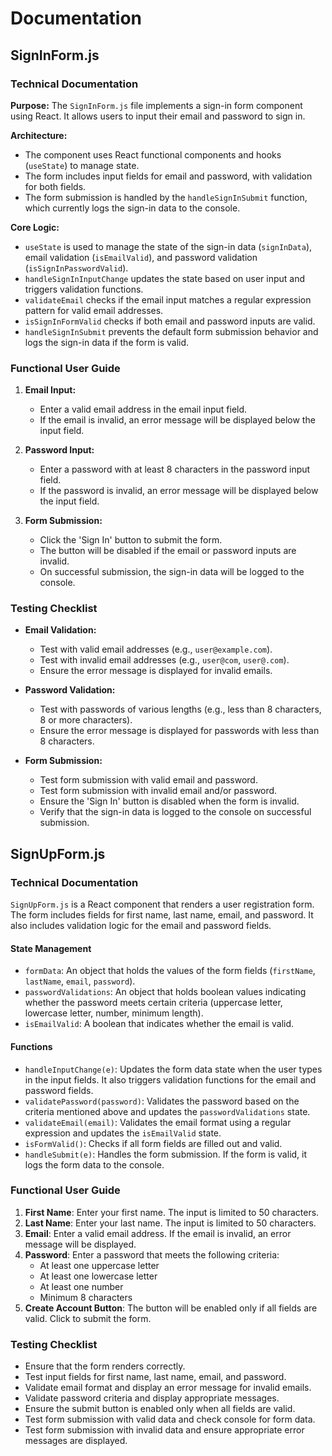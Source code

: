 # Documentation

## SignInForm.js

### Technical Documentation

**Purpose:**
The `SignInForm.js` file implements a sign-in form component using React. It allows users to input their email and password to sign in.

**Architecture:**
- The component uses React functional components and hooks (`useState`) to manage state.
- The form includes input fields for email and password, with validation for both fields.
- The form submission is handled by the `handleSignInSubmit` function, which currently logs the sign-in data to the console.

**Core Logic:**
- `useState` is used to manage the state of the sign-in data (`signInData`), email validation (`isEmailValid`), and password validation (`isSignInPasswordValid`).
- `handleSignInInputChange` updates the state based on user input and triggers validation functions.
- `validateEmail` checks if the email input matches a regular expression pattern for valid email addresses.
- `isSignInFormValid` checks if both email and password inputs are valid.
- `handleSignInSubmit` prevents the default form submission behavior and logs the sign-in data if the form is valid.

### Functional User Guide

1. **Email Input:**
   - Enter a valid email address in the email input field.
   - If the email is invalid, an error message will be displayed below the input field.

2. **Password Input:**
   - Enter a password with at least 8 characters in the password input field.
   - If the password is invalid, an error message will be displayed below the input field.

3. **Form Submission:**
   - Click the 'Sign In' button to submit the form.
   - The button will be disabled if the email or password inputs are invalid.
   - On successful submission, the sign-in data will be logged to the console.

### Testing Checklist

- **Email Validation:**
  - Test with valid email addresses (e.g., `user@example.com`).
  - Test with invalid email addresses (e.g., `user@com`, `user@.com`).
  - Ensure the error message is displayed for invalid emails.

- **Password Validation:**
  - Test with passwords of various lengths (e.g., less than 8 characters, 8 or more characters).
  - Ensure the error message is displayed for passwords with less than 8 characters.

- **Form Submission:**
  - Test form submission with valid email and password.
  - Test form submission with invalid email and/or password.
  - Ensure the 'Sign In' button is disabled when the form is invalid.
  - Verify that the sign-in data is logged to the console on successful submission.

## SignUpForm.js

### Technical Documentation

`SignUpForm.js` is a React component that renders a user registration form. The form includes fields for first name, last name, email, and password. It also includes validation logic for the email and password fields.

#### State Management

- `formData`: An object that holds the values of the form fields (`firstName`, `lastName`, `email`, `password`).
- `passwordValidations`: An object that holds boolean values indicating whether the password meets certain criteria (uppercase letter, lowercase letter, number, minimum length).
- `isEmailValid`: A boolean that indicates whether the email is valid.

#### Functions

- `handleInputChange(e)`: Updates the form data state when the user types in the input fields. It also triggers validation functions for the email and password fields.
- `validatePassword(password)`: Validates the password based on the criteria mentioned above and updates the `passwordValidations` state.
- `validateEmail(email)`: Validates the email format using a regular expression and updates the `isEmailValid` state.
- `isFormValid()`: Checks if all form fields are filled out and valid.
- `handleSubmit(e)`: Handles the form submission. If the form is valid, it logs the form data to the console.

### Functional User Guide

1. **First Name**: Enter your first name. The input is limited to 50 characters.
2. **Last Name**: Enter your last name. The input is limited to 50 characters.
3. **Email**: Enter a valid email address. If the email is invalid, an error message will be displayed.
4. **Password**: Enter a password that meets the following criteria:
   - At least one uppercase letter
   - At least one lowercase letter
   - At least one number
   - Minimum 8 characters
5. **Create Account Button**: The button will be enabled only if all fields are valid. Click to submit the form.

### Testing Checklist

- Ensure that the form renders correctly.
- Test input fields for first name, last name, email, and password.
- Validate email format and display an error message for invalid emails.
- Validate password criteria and display appropriate messages.
- Ensure the submit button is enabled only when all fields are valid.
- Test form submission with valid data and check console for form data.
- Test form submission with invalid data and ensure appropriate error messages are displayed.
